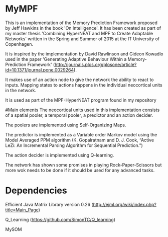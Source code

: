 # MyMPF

This is an implementation of the Memory Prediction Framework proposed by Jeff Hawkins in the book 'On Intelligence'. 
It has been created as part of my master thesis 'Combining HyperNEAT and MPF to Create Adaptable Networks' written in the Spring and Summer of 2015 at the IT University of Copenhagen.

It is inspired by the implementation by David Rawlinson and Gideon Kowadlo used in the paper 'Generating Adaptive Behaviour Within a Memory-Prediction Framework' (http://journals.plos.org/plosone/article?id=10.1371/journal.pone.0029264).

It makes use of an action node to give the network the ability to react to inputs. Mapping states to actions happens in the individual neocortical units in the network.

It is used as part of the MPF-HyperNEAT program found in my repository

#Main elements
The neocortical units used in this implementation consists of a spatial pooler, a temporal pooler, a predictor and an action decider.

The poolers are implemented using Self-Organizing Maps.

The predictor is implemented as a Variable order Markov model using the Model Averaged PPM algorithm (K. Gopalratnam and D. J. Cook, “Active LeZi: An Incremental Parsing Algorithm for Sequential Prediction.”)

The action decider is implemented using Q-learning.

The network has shown some promises in playing Rock-Paper-Scissors but more wok needs to be done if it should be used for any advanced tasks.

# Dependencies
Efficient Java Matrix Library version 0.26 (http://ejml.org/wiki/index.php?title=Main_Page)

Q_Learning (https://github.com/SimonTC/Q_learning)

MySOM
